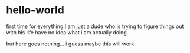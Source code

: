 # hello-world
first time for everything
I am just a dude who is trying to figure things out with his life
have no idea what i am actually doing


but here goes nothing... i guess
maybe this will work
